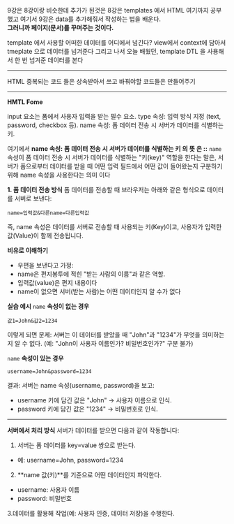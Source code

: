 
9강은 8강이랑 비슷한데 추가가 된것은
8강은 templates 에서 HTML 여기까지 공부했고 여기서 9강은 data를 추가해줘서 작성하는 법을 배운다.  
**그러니까 페이지(문서)를 꾸며주는 것이다.**

template 에서 사용할 어떠한 데이터를
어디에서 넘긴다?
view에서 context에 담아서 
tmeplate 으로 데이터를 넘겨준다
그리고 나서 오늘 배웠던, template DTL 을 사용해서
한 번 넘겨준 데이터를 본다


---
HTML 중복되는 코드 들은 
상속받아서 쓰고 
바꿔야할 코드들은 만들어주기

---
**HMTL Fome**

input 요소는 폼에서 사용자 입력을 받는 필수 요소.
type 속성: 입력 방식 지정 (text, password, checkbox 등).
name 속성: 폼 데이터 전송 시 서버가 데이터를 식별하는 키.

여기에서
**name 속성: 폼 데이터 전송 시 서버가 데이터를 식별하는 키 의 뜻 은 ::**
`name` 속성이 폼 데이터 전송 시 서버가 데이터를 식별하는 "키(key)" 역할을 한다는 말은, 서버가 폼으로부터 데이터를 받을 때 어떤 입력 필드에서 어떤 값이 들어왔는지 구분하기 위해 name 속성을 사용한다는 의미 이다

**1. 폼 데이터 전송 방식**
폼 데이터를 전송할 때 브라우저는 아래와 같은 형식으로 데이터를 서버로 보낸다:
```
name=입력값&다른name=다른입력값
```
즉, name 속성은 데이터를 서버로 전송할 때 사용되는 키(Key)이고, 사용자가 입력한 값(Value)이 함께 전송됩니다.

**비유로 이해하기**
- 우편을 보낸다고 가정:
- name은 편지봉투에 적힌 "받는 사람의 이름"과 같은 역할.
- 입력값(value)은 편지 내용이다
- name이 없으면 서버(받는 사람)는 어떤 데이터인지 알 수가 없다

**실습 예시**
`name` **속성이 없는 경우**
```
값1=John&값2=1234
```
이렇게 되면
문제: 서버는 이 데이터를 받았을 때 "John"과 "1234"가 무엇을 의미하는지 알 수 없다. (예: "John이 사용자 이름인가? 비밀번호인가?" 구분 불가)

`name` **속성이 있는 경우**
```
username=John&password=1234
```
결과: 서버는 name 속성(username, password)을 보고:
- username 키에 담긴 값은 "John" → 사용자 이름으로 인식.
- password 키에 담긴 값은 "1234" → 비밀번호로 인식.

---
**서버에서 처리 방식**
서버가 데이터를 받으면 다음과 같이 작동합니다:
1. 서버는 폼 데이터를 key=value 쌍으로 받는다.
- 예: username=John, password=1234

2. **name 값(키)**를 기준으로 어떤 데이터인지 파악한다.
- username: 사용자 이름
- password: 비밀번호

3.데이터를 활용해 작업(예: 사용자 인증, 데이터 저장)을 수행한다.
